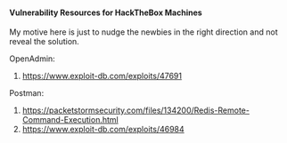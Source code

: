 #### Vulnerability Resources for HackTheBox Machines

My motive here is just to nudge the newbies in the right direction and not reveal the solution.

OpenAdmin:
1. https://www.exploit-db.com/exploits/47691

Postman:
1. https://packetstormsecurity.com/files/134200/Redis-Remote-Command-Execution.html
2. https://www.exploit-db.com/exploits/46984
